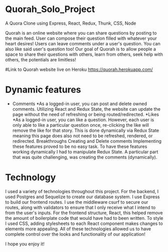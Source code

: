 # Quorah_Solo_Project
A Quora Clone using Express, React, Redux, Thunk, CSS, Node


Quorah is an online website where you can share questions by posting to the main feed. User can compose their question filled with whatever your heart desires! Users can leave comments under a user's question. You can also like said user's question too! Our goal of Quorah is to allow people a space to share their questions with others, learn from others, seek help with others, the potentials are limitless!

#Link to Quorah website live on Heroku https://quorah.herokuapp.com/

# Dynamic features
 * Comments
  *As a logged-in user, you can post and delete owned comments. Utilizing React and Redux State, the website can update the page without the need of refreshing or being routed/redirected.
  *Likes
    *As a logged-in user, you can like a question. However, each user is only able to like a particular question once, re-clicking the like will remove the like for that story. This is done dynamically via Redux State meaning this page does also not need to be refreshed, rendered, or redirected.
Breakthroughs
Creating and Delete comments
Implementing these features proved to be no easy task. To have these features working dynamically I had to manipulate Redux State. A particular part that was quite challenging, was creating the comments (dynamically). 
# Technology
I used a variety of technologies throughout this project. For the backend, I used Postgres and Sequelize to create our database system. I use Express to build our frontend routes. I use the middleware csurf to secure our routes, along with validators to ensure that I only receive what I intend to from the user's inputs. For the frontend structure, React, this helped remove the amount of boilerplate code that would have had to been written. To style I used CSS, adding stylesheets to each React component makes changes to elements more appealing. All of these technologies allowed us to have complete control over the looks and functionality of our application!

I hope you enjoy it!
